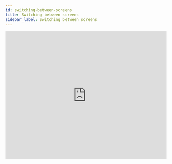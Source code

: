 ```yaml
---
id: switching-between-screens
title: Switching between screens
sidebar_label: Switching between screens
---
```


<iframe width="100%" height="400" src="https://www.youtube.com/embed/Ue8fATt4EHc" title="YouTube video player" frameborder="0" allow="accelerometer; autoplay; clipboard-write; encrypted-media; gyroscope; picture-in-picture" allowfullscreen></iframe>